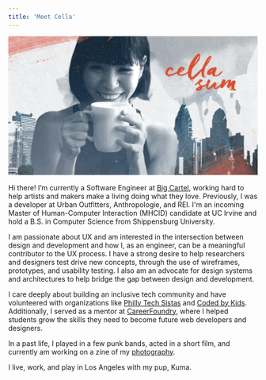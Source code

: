 ```yaml
---
title: 'Meet Cella'
---
```


![Cella Sum](/images/about/cella.png)

Hi there! I’m currently a Software Engineer at [Big Cartel](http://www.bigcartel.com/), working hard to help artists and makers make a living doing what they love.  Previously, I was a developer at Urban Outfitters, Anthropologie, and REI.  I'm an incoming Master of Human-Computer Interaction (MHCID) candidate at UC Irvine and hold a B.S. in Computer Science from Shippensburg University.

I am passionate about UX and am interested in the intersection between design and development and how I, as an engineer, can be a meaningful contributor to the UX process.  I have a strong desire to help researchers and designers test drive new concepts, through the use of wireframes, prototypes, and usability testing.  I also am an advocate for design systems and architectures to help bridge the gap between design and development.

I care deeply about building an inclusive tech community and have volunteered with organizations like [Philly Tech Sistas](https://www.phillytechsistas.org/) and [Coded by Kids](https://www.codedbykids.com/).  Additionally, I served as a mentor at [CareerFoundry](https://careerfoundry.com/en/home), where I helped students grow the skills they need to become future web developers and designers.

In a past life, I played in a few punk bands, acted in a short film, and currently am working on a zine of my [photography](https://www.instagram.com/cellamonet/).

I live, work, and play in Los Angeles with my pup, Kuma.
